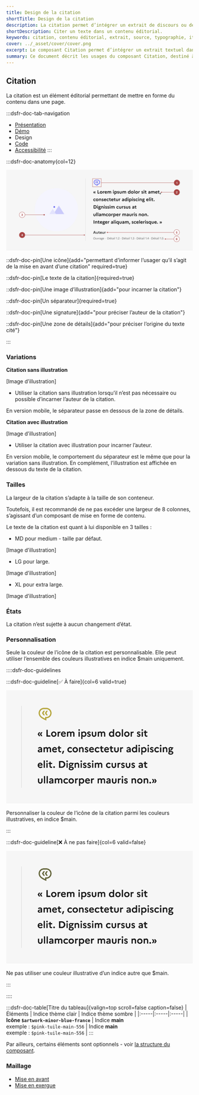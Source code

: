 ```yaml
---
title: Design de la citation
shortTitle: Design de la citation
description: La citation permet d’intégrer un extrait de discours ou de texte au sein d’un contenu éditorial, en respectant des règles précises de forme.
shortDescription: Citer un texte dans un contenu éditorial.
keywords: citation, contenu éditorial, extrait, source, typographie, italique, UX, accessibilité, design system, mise en forme
cover: ../_asset/cover/cover.png
excerpt: Le composant Citation permet d’intégrer un extrait textuel dans une page, avec des champs de détails pour ajouter des précisions sur la source. Il doit respecter une présentation typographique soignée.
summary: Ce document décrit les usages du composant Citation, destiné à intégrer des extraits de textes ou de discours dans un contenu éditorial. Il explique comment distinguer la citation des composants de mise en avant ou de mise en exergue, précise les règles typographiques à appliquer, comme l’usage de guillemets et de l’italique, et recommande d’éviter les citations trop longues pour préserver la lisibilité. Il fournit également des indications sur la structuration, l’usage des champs de détails, et les règles de propriété intellectuelle à respecter.
---
```


## Citation

La citation est un élément éditorial permettant de mettre en forme du contenu dans une page.

:::dsfr-doc-tab-navigation
- [Présentation](../index.md)
- [Démo](../demo/index.md)
- Design
- [Code](../code/index.md)
- [Accessibilité](../accessibility/index.md)
:::

:::dsfr-doc-anatomy{col=12}

![Anatomie de la citation](../_asset/anatomy/anatomy-1.png)

::dsfr-doc-pin[Une icône]{add="permettant d’informer l’usager qu’il s’agit de la mise en avant d’une citation" required=true}

::dsfr-doc-pin[Le texte de la citation]{required=true}

::dsfr-doc-pin[Une image d’illustration]{add="pour incarner la citation"}

::dsfr-doc-pin[Un séparateur]{required=true}

::dsfr-doc-pin[Une signature]{add="pour préciser l’auteur de la citation"}

::dsfr-doc-pin[Une zone de détails]{add="pour préciser l’origine du texte cité"}

:::

### Variations

**Citation sans illustration**

[Image d’illustration]

- Utiliser la citation sans illustration lorsqu’il n’est pas nécessaire ou possible d’incarner l’auteur de la citation.

En version mobile, le séparateur passe en dessous de la zone de détails.

**Citation avec illustration**

[Image d’illustration]

- Utiliser la citation avec illustration pour incarner l’auteur.

En version mobile, le comportement du séparateur est le même que pour la variation sans illustration. En complément, l’illustration est affichée en dessous du texte de la citation.

### Tailles

La largeur de la citation s’adapte à la taille de son conteneur.

Toutefois, il est recommandé de ne pas excéder une largeur de 8 colonnes, s’agissant d’un composant de mise en forme de contenu.

Le texte de la citation est quant à lui disponible en 3 tailles :

- MD pour medium - taille par défaut.

[Image d’illustration]

- LG pour large.

[Image d’illustration]

- XL pour extra large.

[Image d’illustration]

### États

La citation n’est sujette à aucun changement d’état.

### Personnalisation

Seule la couleur de l’icône de la citation est personnalisable. Elle peut utiliser l’ensemble des couleurs illustratives en indice $main uniquement.

::::dsfr-doc-guidelines

:::dsfr-doc-guideline[✅ À faire]{col=6 valid=true}

![À faire](../_asset/custom/do-1.png)

Personnaliser la couleur de l’icône de la citation parmi les couleurs illustratives, en indice $main.

:::

:::dsfr-doc-guideline[❌ À ne pas faire]{col=6 valid=false}

![À ne pas faire](../_asset/custom/dont-1.png)

Ne pas utiliser une couleur illustrative d’un indice autre que $main.

:::

::::

:::dsfr-doc-table[Titre du tableau]{valign=top scroll=false caption=false}
|  Éléments | Indice thème clair | Indice thème sombre |
|:-----|:-----|:-----|
| **Icône `$artwork-minor-blue-france`** | Indice **main**<br> exemple : `$pink-tuile-main-556` | Indice **main**<br> exemple : `$pink-tuile-main-556` |
:::

Par ailleurs, certains éléments sont optionnels - voir [la structure du composant](#citation).

### Maillage

- [Mise en avant](../../../../callout/_part/doc/index.md)
- [Mise en exergue](../../../../highlight/_part/doc/index.md)
